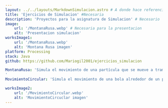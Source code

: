 ```yaml
---
layout: ../../layouts/MarkdownSimulacion.astro # A donde hace referencia
title: 'Ejercicios de Simulacion' #Necesaria
description: 'Proyectos para la asignatura de Simulacion' # Necesario
image:
    url: '/MontanaRusa.webp' # Necesaria para la presentacion
    alt: 'Presentacion simulacion'
worksImage1:
    url: '/MontanaRusa.webp'
    alt: 'Montana Rusa imagen'
platform: Processing
stack: Java
github: https://github.com/Mariogil2001/ejercicios_simulacion

MontanaRusa: 'Simula el movimiento de una partícula que se mueve a tramos de velocidad (ej. con pendientes distintas en cada tramo y velocidades en función de las pendientes). Además añadido aceleración en los tramos.
'
MovimientoCircular: 'Simula el movimiento de una bola alrededor de un punto situado a una distancia r de la bola. Da una vuelta por segundo.'

worksImage2:
    url: '/MovimientoCircular.webp'
    alt: 'MovimientoCircuclar imagen'
---
```


